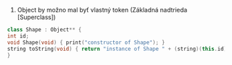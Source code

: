 1. Object by možno mal byť vlastný token (Základná nadtrieda [Superclass])

``` c++
class Shape : Object** {
int id;
void Shape(void) { print("constructor of Shape"); }
string toString(void) { return "instance of Shape " + (string)(this.id); }
}
```